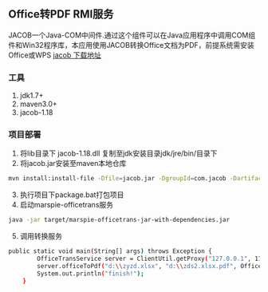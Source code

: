 ## Office转PDF RMI服务
JACOB一个Java-COM中间件.通过这个组件可以在Java应用程序中调用COM组件和Win32程序库，本应用使用JACOB转换Office文档为PDF，前提系统需安装Office或WPS
[jacob 下载地址](https://sourceforge.net/projects/jacob-project/)

### 工具
1. jdk1.7+
2. maven3.0+
3. jacob-1.18

### 项目部署
1. 将lib目录下 jacob-1.18.dll 复制至jdk安装目录jdk/jre/bin/目录下
2. 将jacob.jar安装至maven本地仓库
``` bash
mvn install:install-file -Dfile=jacob.jar -DgroupId=com.jacob -DartifactId=jacob -Dversion=1.18 -Dpackaging=jar
``` 
3. 执行项目下package.bat打包项目
4. 启动marspie-officetrans服务
``` bash
java -jar target/marspie-officetrans-jar-with-dependencies.jar
```
5. 调用转换服务
``` bash
public static void main(String[] args) throws Exception {
		OfficeTransService server = ClientUtil.getProxy("127.0.0.1", 1199, "OfficeTransService", OfficeTransService.class);
		server.officeToPdf("d:\\zyzd.xlsx", "d:\\zds2.xlsx.pdf", OfficeType.EXCEL);
		System.out.println("finish!");
	}
```


